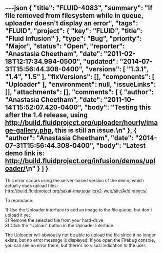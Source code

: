 ---json
{
  "title": "FLUID-4083",
  "summary": "If file removed from filesystem while in queue, uploader doesn't display an error",
  "tags": "FLUID",
  "project": {
    "key": "FLUID",
    "title": "Fluid Infusion"
  },
  "type": "Bug",
  "priority": "Major",
  "status": "Open",
  "reporter": "Anastasia Cheetham",
  "date": "2011-02-18T12:17:34.994-0500",
  "updated": "2014-07-31T15:56:44.308-0400",
  "versions": [
    "1.3.1",
    "1.4",
    "1.5"
  ],
  "fixVersions": [],
  "components": [
    "Uploader"
  ],
  "environment": null,
  "issueLinks": [],
  "attachments": [],
  "comments": [
    {
      "author": "Anastasia Cheetham",
      "date": "2011-10-14T15:52:07.420-0400",
      "body": "Testing this after the 1.4 release, using <http://build.fluidproject.org/uploader/hourly/image-gallery.php>, this is still an issue.\n"
    },
    {
      "author": "Anastasia Cheetham",
      "date": "2014-07-31T15:56:44.308-0400",
      "body": "Latest demo link is: <http://build.fluidproject.org/infusion/demos/uploader/>\n"
    }
  ]
}
---
This error occurs using the server-based version of the demo, which actually does upload files:\
<http://build.fluidproject.org/sakai-imagegallery2-web/site/AddImages/>

To reproduce:

1\) Use the Uploader interface to add an image to the file queue, but don't upload it yet\
2\) Remove the selected file from your hard-drive\
3\) Click the "Upload" button in the Uploader interface.

The Uploader will obviously not be able to upload the file since it no longer exists, but no error message is displayed. If you open the Firebug console, you can see an error there, but there's no visual indication to the user.

        